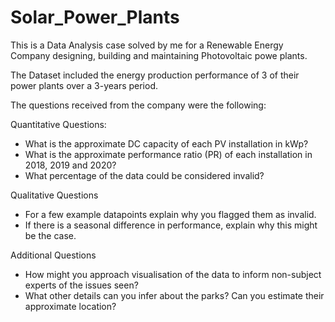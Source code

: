 # Solar_Power_Plants
This is a Data Analysis case solved by me for a Renewable Energy Company designing, building and maintaining Photovoltaic powe plants.

The Dataset included the energy production performance of 3 of their power plants over a 3-years period.

The questions received from the company were the following:

Quantitative Questions:
- What is the approximate DC capacity of each PV installation in kWp?
- What is the approximate performance ratio (PR) of each installation in 2018, 2019 and 2020?
- What percentage of the data could be considered invalid?

Qualitative Questions
- For a few example datapoints explain why you flagged them as invalid.
- If there is a seasonal difference in performance, explain why this might be the case.

Additional Questions
- How might you approach visualisation of the data to inform non-subject experts of the issues seen?
- What other details can you infer about the parks? Can you estimate their approximate location?

